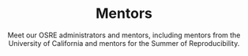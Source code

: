 ---
widget: people
headless: true
active: true
weight: 80
title: Mentors
subtitle: >-
  Meet our OSRE administrators and mentors, including mentors from the University of California and mentors for the Summer of Reproducibility.
content:
  user_groups:
    - Administration
    - University of California Mentors
    - Summer of Reproducibility Mentors
design:
  columns: '2'
  show_social: false
  show_interests: false
  background: {}
advanced:
  css_style: ''
  css_class: ''
---